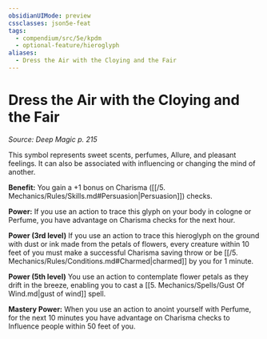 ```yaml
---
obsidianUIMode: preview
cssclasses: json5e-feat
tags:
  - compendium/src/5e/kpdm
  - optional-feature/hieroglyph
aliases:
  - Dress the Air with the Cloying and the Fair
---
```

# Dress the Air with the Cloying and the Fair
*Source: Deep Magic p. 215*  

This symbol represents sweet scents, perfumes, Allure, and pleasant feelings. It can also be associated with influencing or changing the mind of another.

**Benefit:** You gain a +1 bonus on Charisma ([[/5. Mechanics/Rules/Skills.md#Persuasion\|Persuasion]]) checks.

**Power:** If you use an action to trace this glyph on your body in cologne or Perfume, you have advantage on Charisma checks for the next hour.

**Power (3rd level)** If you use an action to trace this hieroglyph on the ground with dust or ink made from the petals of flowers, every creature within 10 feet of you must make a successful Charisma saving throw or be [[/5. Mechanics/Rules/Conditions.md#Charmed\|charmed]] by you for 1 minute.

**Power (5th level)** You use an action to contemplate flower petals as they drift in the breeze, enabling you to cast a [[5. Mechanics/Spells/Gust Of Wind.md\|gust of wind]] spell.

**Mastery Power:** When you use an action to anoint yourself with Perfume, for the next 10 minutes you have advantage on Charisma checks to Influence people within 50 feet of you.
